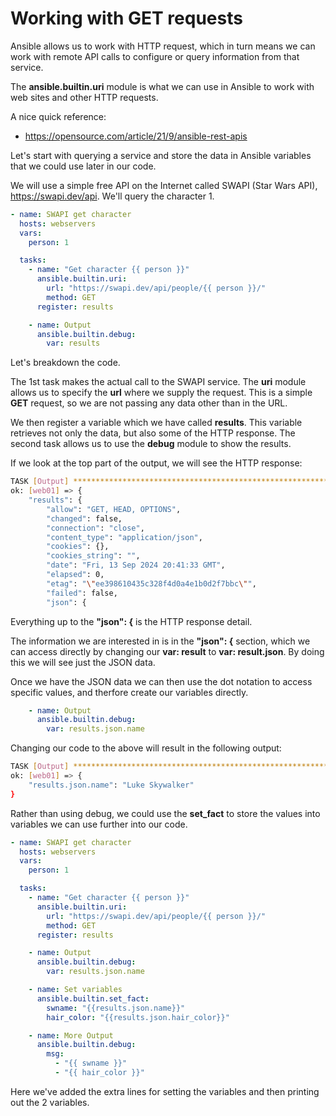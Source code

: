 # Working with GET requests

Ansible allows us to work with HTTP request, which in turn means we can work with remote API calls to configure or query information from that service.

The **ansible.builtin.uri** module is what we can use in Ansible to work with web sites and other HTTP requests.

A nice quick reference:

* https://opensource.com/article/21/9/ansible-rest-apis

Let's start with querying a service and store the data in Ansible variables that we could use later in our code.

We will use a simple free API on the Internet called SWAPI (Star Wars API), https://swapi.dev/api.  We'll query the character 1.

```yaml
- name: SWAPI get character
  hosts: webservers
  vars:
    person: 1

  tasks:
    - name: "Get character {{ person }}"
      ansible.builtin.uri:
        url: "https://swapi.dev/api/people/{{ person }}/"
        method: GET
      register: results

    - name: Output
      ansible.builtin.debug:
        var: results
```

Let's breakdown the code.

The 1st task makes the actual call to the SWAPI service.  The **uri** module allows us to specify the **url** where we supply the request.  This is a simple **GET** request, so we are not passing any data other than in the URL.

We then register a variable which we have called **results**.  This variable retrieves not only the data, but also some of the HTTP response.  The second task allows us to use the **debug** module to show the results.

If we look at the top part of the output, we will see the HTTP response:

```sh
TASK [Output] **********************************************************************************************************
ok: [web01] => {
    "results": {
        "allow": "GET, HEAD, OPTIONS",
        "changed": false,
        "connection": "close",
        "content_type": "application/json",
        "cookies": {},
        "cookies_string": "",
        "date": "Fri, 13 Sep 2024 20:41:33 GMT",
        "elapsed": 0,
        "etag": "\"ee398610435c328f4d0a4e1b0d2f7bbc\"",
        "failed": false,
        "json": {
```

Everything up to the **"json": {** is the HTTP response detail.

The information we are interested in is in the **"json": {** section, which we can access directly by changing our **var: result** to **var: result.json**.  By doing this we will see just the JSON data.

Once we have the JSON data we can then use the dot notation to access specific values, and therfore create our variables directly.

```yaml
    - name: Output
      ansible.builtin.debug:
        var: results.json.name
```

Changing our code to the above will result in the following output:

```sh
TASK [Output] **********************************************************************************************************
ok: [web01] => {
    "results.json.name": "Luke Skywalker"
}
```

Rather than using debug, we could use the **set_fact** to store the values into variables we can use further into our code.

```yaml
- name: SWAPI get character
  hosts: webservers
  vars:
    person: 1

  tasks:
    - name: "Get character {{ person }}"
      ansible.builtin.uri:
        url: "https://swapi.dev/api/people/{{ person }}/"
        method: GET
      register: results

    - name: Output
      ansible.builtin.debug:
        var: results.json.name

    - name: Set variables
      ansible.builtin.set_fact:
        swname: "{{results.json.name}}"
        hair_color: "{{results.json.hair_color}}"

    - name: More Output
      ansible.builtin.debug:
        msg:
          - "{{ swname }}"
          - "{{ hair_color }}"
```

Here we've added the extra lines for setting the variables and then printing out the 2 variables.